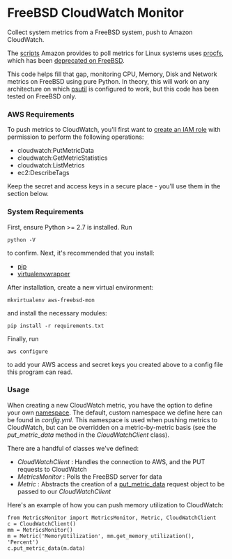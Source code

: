 # FreeBSD CloudWatch Monitor

Collect system metrics from a FreeBSD system, push to Amazon CloudWatch.

The [scripts](http://docs.aws.amazon.com/AWSEC2/latest/UserGuide/mon-scripts.html) Amazon provides to poll metrics for Linux systems uses [procfs](https://en.wikipedia.org/wiki/Procfs), which has been [deprecated on FreeBSD](https://lists.freebsd.org/pipermail/freebsd-fs/2011-February/010760.html). 

This code helps fill that gap, monitoring CPU, Memory, Disk and Network metrics on FreeBSD using pure Python. In theory, this will work on any architecture on which [psutil](https://github.com/giampaolo/psutil) is configured to work, but this code has been tested on FreeBSD only.

### AWS Requirements

To push metrics to CloudWatch, you'll first want to [create an IAM role](http://docs.aws.amazon.com/IAM/latest/UserGuide/access_policies_manage.html) with permission to perform the following operations:

* cloudwatch:PutMetricData
* cloudwatch:GetMetricStatistics
* cloudwatch:ListMetrics
* ec2:DescribeTags

Keep the secret and access keys in a secure place - you'll use them in the section below.

### System Requirements

First, ensure Python >= 2.7 is installed. Run

    python -V

to confirm. Next, it's recommended that you install:

* [pip](https://pip.pypa.io/en/stable/installing/)
* [virtualenvwrapper](http://virtualenvwrapper.readthedocs.io/en/latest/install.html#basic-installation)

After installation, create a new virtual environment:

    mkvirtualenv aws-freebsd-mon

and install the necessary modules:

    pip install -r requirements.txt

Finally, run

    aws configure

to add your AWS access and secret keys you created above to a config file this program can read.

### Usage

When creating a new CloudWatch metric, you have the option to define your own [namespace](http://docs.aws.amazon.com/AmazonCloudWatch/latest/monitoring/aws-namespaces.html). The default, custom namespace we define here can be found in _config.yml_. This namespace is used when pushing metrics to CloudWatch, but can be overridden on a metric-by-metric basis (see the _put\_metric\_data_ method in the _CloudWatchClient_ class).

There are a handful of classes we've defined:

* _CloudWatchClient_ : Handles the connection to AWS, and the PUT requests to CloudWatch
* _MetricsMonitor_ : Polls the FreeBSD server for data
* _Metric_ : Abstracts the creation of a [put\_metric\_data](http://boto3.readthedocs.io/en/latest/reference/services/cloudwatch.html#CloudWatch.Client.put_metric_data) request object to be passed to our _CloudWatchClient_

Here's an example of how you can push memory utilization to CloudWatch:

    from MetricsMonitor import MetricsMonitor, Metric, CloudWatchClient
    c = CloudWatchClient()
    mm = MetricsMonitor()
    m = Metric('MemoryUtilization', mm.get_memory_utilization(), 'Percent')
    c.put_metric_data(m.data)
